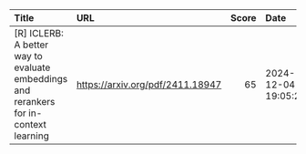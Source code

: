 | Title                                                                                 | URL                              |   Score | Date                |
|:--------------------------------------------------------------------------------------|:---------------------------------|--------:|:--------------------|
| [R] ICLERB: A better way to evaluate embeddings and rerankers for in-context learning | https://arxiv.org/pdf/2411.18947 |      65 | 2024-12-04 19:05:25 |